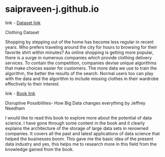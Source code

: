 # saipraveen-j.github.io
link - [Dataset link](https://github.com/alexeygrigorev/clothing-dataset)

Clothing Dataset

Shopping by stepping out of the home has become less regular in recent years. Who prefers traveling around the city for hours to browsing for their favorite shirt within minutes?
As online shopping is getting more popular, there is a surge in numerous companies which provide clothing delivery services. To contain the competition, companies devise unique algorithms that make choices easier for customers. The more data we use to train the algorithm, the better the results of the search. Normal users too can play with the data and the algorithm to include missing clothes in their wardrobe effectively to their interest.

link - [Book link](https://www.amazon.com/Disruptive-Possibilities-Data-Changes-Everything-ebook/dp/B00CLH387W)

Disruptive Possibilities- How Big Data changes everything by Jeffrey Needham

I would like to read this book to explore more about the potential of data science. I have gone through some content in the book and it clearly explains the architecture of the storage of large data sets in renowned companies. It covers all the past and latest applications of data science that helped the businesses boom. This gave me the basic idea of the present data industry and yes, this helps me to research more in this field from the knowledge gained from the book. 
